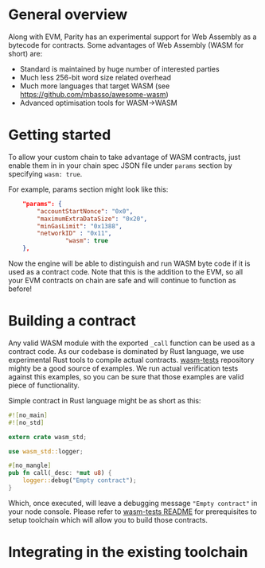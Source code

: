 # General overview

Along with EVM, Parity has an experimental support for Web Assembly as a bytecode for contracts. Some advantages of Web Assembly (WASM for short) are:

- Standard is maintained by huge number of interested parties
- Much less 256-bit word size related overhead
- Much more languages that target WASM (see https://github.com/mbasso/awesome-wasm)
- Advanced optimisation tools for WASM->WASM

# Getting started

To allow your custom chain to take advantage of WASM contracts, just enable them in in your chain spec JSON file under `params` section by specifying `wasm: true`.

For example, params section might look like this:

```json
	"params": {
		"accountStartNonce": "0x0",
		"maximumExtraDataSize": "0x20",
		"minGasLimit": "0x1388",
		"networkID" : "0x11",
                "wasm": true
	},  
```

Now the engine will be able to distinguish and run WASM byte code if it is used as a contract code. Note that this is the addition to the EVM, so all your EVM contracts on chain are safe and will continue to function as before! 


# Building a contract

Any valid WASM module with the exported `_call` function can be used as a contract code. As our codebase is dominated by Rust language, we use experimental Rust tools to compile actual contracts. [wasm-tests](https://github.com/paritytech/wasm-tests) repository mighty be a good source of examples. We run actual verification tests against this examples, so you can be sure that those examples are valid piece of functionality.

Simple contract in Rust language might be as short as this:

```rust
#![no_main]
#![no_std]

extern crate wasm_std;

use wasm_std::logger;

#[no_mangle]
pub fn call(_desc: *mut u8) {
    logger::debug("Empty contract");
}
```

Which, once executed, will leave a debugging message `"Empty contract"` in your node console. Please refer to  [wasm-tests README](https://github.com/paritytech/wasm-tests) for prerequisites to setup toolchain which will allow you to build those contracts. 

# Integrating in the existing toolchain

